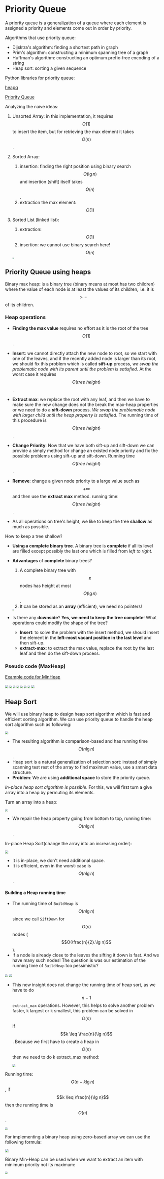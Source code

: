 # Priority Queue

A priority queue is a generalization of a queue where each element is assigned a priority and elements come out in order by priority.

Algorithms that use priority queue:

* Dijsktra's algorithm: finding a shortest path in graph
* Prim's algorithm: constructing a minimum spanning tree of a graph
* Huffman's algorithm: constructing an optimum prefix-free encoding of a string
* Heap sort: sorting a given sequence

Python libraries for priority queue:

[heapq](https://docs.python.org/3/library/heapq.html)

[Priority Queue](https://docs.python.org/3/library/queue.html#queue.PriorityQueue)

Analyzing the naive ideas:

1. Unsorted Array: in this implementation, it requires $$O(1)$$ to insert the item, but for retrieving the max element it takes $$O(n)$$.

2. Sorted Array:

   1. insertion: finding the right position using binary search $$O(\lg n)$$ and insertion (shift) itself takes $$O(n)$$.
   2. extraction the max element: $$O(1)$$

3. Sorted List (linked list):

   1. extraction: $$O(1)$$
   2. insertion: we cannot use binary search here! $$O(n)$$

   <img src="assets/priority-queue-01.png" style="zoom:30%"/>

## Priority Queue using heaps

Binary max heap: is a binary tree (binary means at most has two children) where the value of each node is at least the values of its children, i.e. it is $$>=$$ of its children.

### Heap operations

* **Finding the max value** requires no effort as it is the root of the tree $$O(1)$$.
* **Insert**: we cannot directly attach the new node to root, so we start with one of the leaves, and if the recently added node is larger than its root, we should fix this problem which is called **sift-up** process, *we swap the problematic node with its parent until the problem is satisfied*. At the worst case it requires $$O(tree\ height)$$.
* **Extract max**: we replace the root with any leaf, and then we have to make sure the new change does not the break the max-heap properties or we need to do a **sift-down** process. *We swap the problematic node with larger child until the heap property is satisfied*. The running time of this procedure is $$O(tree\ height)$$.
* **Change Priority**: Now that we have both sift-up and sift-down we can provide a simply method for change an existed node priority and fix the possible problems using sift-up and sift-down. Running time $$O(tree\ height)$$.
* **Remove**: change a given node priority to a large value such as $$+\infty$$ and then use the **extract max** method. running time: $$O(tree\ height)$$.

* As all operations on tree's height, we like to keep the tree **shallow** as much as possible.

How to keep a tree shallow?

* **Using a complete binary tree**. A binary tree is **complete** if all its level are filled except possibly the last one which is filled from *left to right*. 

* **Advantages** of **complete** binary trees?

  1. A complete binary tree with $$n$$ nodes has height at most $$O(\lg n)$$.
  2. It can be stored as an **array** (efficient), we need no pointers!

  <img src="assets/priority-queue-02.png" style="zoom:30%"/>

* Is there any **downside**? **Yes, we need to keep the tree complete**! What operations could modify the shape of the tree?

  * **Insert**: to solve the problem with the insert method, we should insert the element in the **left-most vacant position in the last level** and then sift-up.
  * **extract-max**: to extract the max value, replace the root by the last leaf and then do the sift-down process.

### Pseudo code (MaxHeap)

[Example code for MinHeap](https://www.educative.io/edpresso/heap-implementation-in-python)

<img src="assets/priority-queue-03.png" style="zoom:60%"/>

<img src="assets/priority-queue-04.png" style="zoom:50%"/>

<img src="assets/priority-queue-05.png" style="zoom:50%"/>

<img src="assets/priority-queue-06.png" style="zoom:50%"/>

<img src="assets/priority-queue-07.png" style="zoom:50%"/>

<img src="assets/priority-queue-08.png" style="zoom:50%"/>

<img src="assets/priority-queue-09.png" style="zoom:50%"/>

<img src="assets/priority-queue-10.png" style="zoom:60%"/>

## Heap Sort

We will use binary heap to design heap sort algorithm which is fast and efficient sorting algorithm. We can use priority queue to handle the heap sort algorithm such as following:

<img src="assets/heap-sort-01.png" style="zoom:60%"/>

* The resulting algorithm is comparison-based and has running time $$O(n \lg n)$$.
* Heap sort is a natural generalization of selection sort: instead of simply scanning test rest of the array to find maximum value, use a smart data structure.
* **Problem**: We are using **additional space** to store the priority queue.

*In-place heap sort algorithm is possible*. For this, we will first turn a give array into a heap by permuting its elements.

Turn an array into a heap:

<img src="assets/heap-sort-02.png" style="zoom:50%"/>

* We repair the heap property going from bottom to top, running time: $$O(n \lg n)$$.

In-place Heap Sort(change the array into an increasing order):

<img src="assets/heap-sort-03.png" style="zoom:60%"/>

* It is in-place, we don't need additional space.
* It is efficient, even in the worst-case is $$O(n \lg n)$$.

#### Building a Heap running time

* The running time of `BuildHeap` is $$O(n \lg n)$$ since we call `SiftDown` for $$O(n)$$ nodes ($$O(\frac{n}{2}.\lg n)$$).
* If a node is already close to the leaves the sifting it down is fast. And we have many such nodes! The question is was our estimation of the running time of `BuildHeap` too pessimistic?

<img src="assets/heap-sort-04.png" style="zoom:50%"/>

<img src="assets/heap-sort-05.png" style="zoom:60%"/>

* This new insight does not change the running time of heap sort, as we have to do $$n - 1$$ `extract_max` operations. However, this helps to solve another problem faster, k largest or k smallest, this problem can be solved in $$O(n)$$ if $$k \leq \frac{n}{\lg n}$$. Because we first have to create a heap in $$O(n)$$ then we need to do k extract_max method:

  <img src="assets/heap-sort-06.png" style="zoom:60%"/>

Running time: $$O(n + k \lg n)$$, if $$k \leq \frac{n}{\lg n}$$ then the running time is $$O(n)$$.

<img src="assets/heap-sort-07.png" style="zoom:50%"/>

For implementing a binary heap using zero-based array we can use the following formula:

<img src="assets/heap-sort-08.png" style="zoom:70%"/>

Binary Min-Heap can be used when we want to extract an item with minimum priority not its maximum:

<img src="assets/heap-sort-09.png" style="zoom:50%"/>